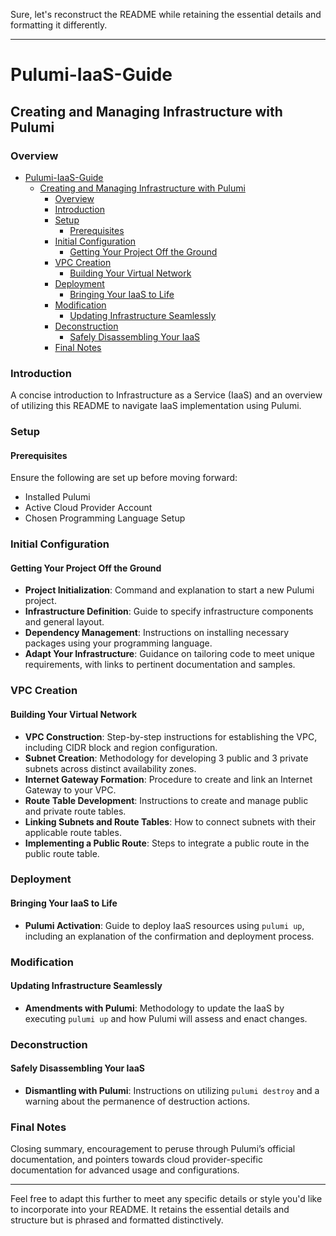 Sure, let's reconstruct the README while retaining the essential details and formatting it differently. 

---

# Pulumi-IaaS-Guide

## Creating and Managing Infrastructure with Pulumi

### Overview
- [Pulumi-IaaS-Guide](#pulumi-iaas-guide)
  - [Creating and Managing Infrastructure with Pulumi](#creating-and-managing-infrastructure-with-pulumi)
    - [Overview](#overview)
    - [Introduction](#introduction)
    - [Setup](#setup)
      - [Prerequisites](#prerequisites)
    - [Initial Configuration](#initial-configuration)
      - [Getting Your Project Off the Ground](#getting-your-project-off-the-ground)
    - [VPC Creation](#vpc-creation)
      - [Building Your Virtual Network](#building-your-virtual-network)
    - [Deployment](#deployment)
      - [Bringing Your IaaS to Life](#bringing-your-iaas-to-life)
    - [Modification](#modification)
      - [Updating Infrastructure Seamlessly](#updating-infrastructure-seamlessly)
    - [Deconstruction](#deconstruction)
      - [Safely Disassembling Your IaaS](#safely-disassembling-your-iaas)
    - [Final Notes](#final-notes)

### Introduction

A concise introduction to Infrastructure as a Service (IaaS) and an overview of utilizing this README to navigate IaaS implementation using Pulumi.

### Setup

#### Prerequisites
Ensure the following are set up before moving forward:
- Installed Pulumi
- Active Cloud Provider Account
- Chosen Programming Language Setup

### Initial Configuration

#### Getting Your Project Off the Ground
- **Project Initialization**: Command and explanation to start a new Pulumi project.
- **Infrastructure Definition**: Guide to specify infrastructure components and general layout.
- **Dependency Management**: Instructions on installing necessary packages using your programming language.
- **Adapt Your Infrastructure**: Guidance on tailoring code to meet unique requirements, with links to pertinent documentation and samples.

### VPC Creation

#### Building Your Virtual Network
- **VPC Construction**: Step-by-step instructions for establishing the VPC, including CIDR block and region configuration.
- **Subnet Creation**: Methodology for developing 3 public and 3 private subnets across distinct availability zones.
- **Internet Gateway Formation**: Procedure to create and link an Internet Gateway to your VPC.
- **Route Table Development**: Instructions to create and manage public and private route tables.
- **Linking Subnets and Route Tables**: How to connect subnets with their applicable route tables.
- **Implementing a Public Route**: Steps to integrate a public route in the public route table.

### Deployment

#### Bringing Your IaaS to Life
- **Pulumi Activation**: Guide to deploy IaaS resources using `pulumi up`, including an explanation of the confirmation and deployment process.

### Modification

#### Updating Infrastructure Seamlessly
- **Amendments with Pulumi**: Methodology to update the IaaS by executing `pulumi up` and how Pulumi will assess and enact changes.

### Deconstruction

#### Safely Disassembling Your IaaS
- **Dismantling with Pulumi**: Instructions on utilizing `pulumi destroy` and a warning about the permanence of destruction actions.

### Final Notes

Closing summary, encouragement to peruse through Pulumi’s official documentation, and pointers towards cloud provider-specific documentation for advanced usage and configurations.

---

Feel free to adapt this further to meet any specific details or style you'd like to incorporate into your README. It retains the essential details and structure but is phrased and formatted distinctively.